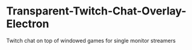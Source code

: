 # Transparent-Twitch-Chat-Overlay-Electron
Twitch chat on top of windowed games for single monitor streamers 
